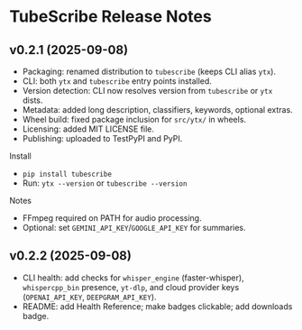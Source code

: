 TubeScribe Release Notes
========================

v0.2.1 (2025-09-08)
--------------------
- Packaging: renamed distribution to `tubescribe` (keeps CLI alias `ytx`).
- CLI: both `ytx` and `tubescribe` entry points installed.
- Version detection: CLI now resolves version from `tubescribe` or `ytx` dists.
- Metadata: added long description, classifiers, keywords, optional extras.
- Wheel build: fixed package inclusion for `src/ytx/` in wheels.
- Licensing: added MIT LICENSE file.
- Publishing: uploaded to TestPyPI and PyPI.

Install
- `pip install tubescribe`
- Run: `ytx --version` or `tubescribe --version`

Notes
- FFmpeg required on PATH for audio processing.
- Optional: set `GEMINI_API_KEY`/`GOOGLE_API_KEY` for summaries.

v0.2.2 (2025-09-08)
--------------------
- CLI health: add checks for `whisper_engine` (faster-whisper), `whispercpp_bin` presence, `yt-dlp`, and cloud provider keys (`OPENAI_API_KEY`, `DEEPGRAM_API_KEY`).
- README: add Health Reference; make badges clickable; add downloads badge.
